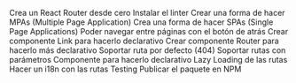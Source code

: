 

Crea un React Router desde cero
 Instalar el linter
 Crear una forma de hacer MPAs (Multiple Page Application)
 Crea una forma de hacer SPAs (Single Page Applications)
 Poder navegar entre páginas con el botón de atrás
 Crear componente Link para hacerlo declarativo
 Crear componente Router para hacerlo más declarativo
 Soportar ruta por defecto (404)
 Soportar rutas con parámetros
 Componente para hacerlo declarativo
 Lazy Loading de las rutas
 Hacer un i18n con las rutas
 Testing
 Publicar el paquete en NPM